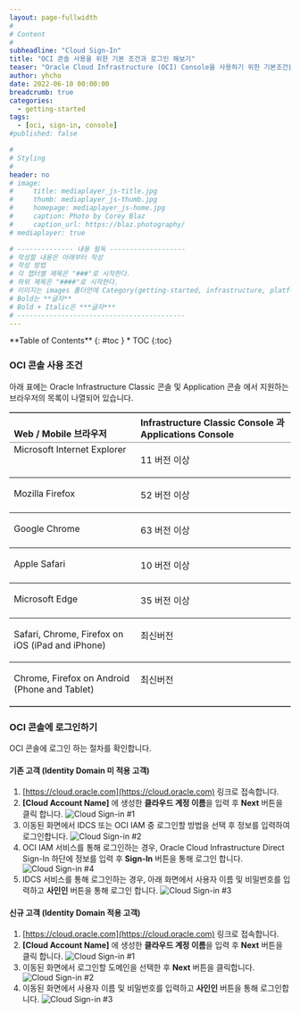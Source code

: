 ```yaml
---
layout: page-fullwidth
#
# Content
#
subheadline: "Cloud Sign-In"
title: "OCI 콘솔 사용을 위한 기본 조건과 로그인 해보기"
teaser: "Oracle Cloud Infrastructure (OCI) Console을 사용하기 위한 기본조건을 확인하고 로그인 절차에 대해 알아봅니다."
author: yhcho
date: 2022-06-10 00:00:00
breadcrumb: true
categories:
  - getting-started
tags:
  - [oci, sign-in, console]
#published: false

#
# Styling
#
header: no
# image:
#     title: mediaplayer_js-title.jpg
#     thumb: mediaplayer_js-thumb.jpg
#     homepage: mediaplayer_js-home.jpg
#     caption: Photo by Corey Blaz
#     caption_url: https://blaz.photography/
# mediaplayer: true

# -------------- 내용 필독 -------------------
# 작성할 내용은 아래부터 작성
# 작성 방법
# 각 챕터별 제목은 "###"로 시작한다.
# 하위 제목은 "####"로 시작한다.
# 이미지는 images 폴더안에 Category(getting-started, infrastructure, platform, database, aiml)에 넣고 사용 시 "../../images/카테고리명/이미지" 형태로 참조한다.
# Bold는 **글자**
# Bold + Italic은 ***글자***
# ------------------------------------------
---
```


<div class="panel radius" markdown="1">
**Table of Contents**
{: #toc }
*  TOC
{:toc}
</div>

### OCI 콘솔 사용 조건
아래 표에는 Oracle Infrastructure Classic 콘솔 및 Application 콘솔 에서 지원하는 브라우저의 목록이 나열되어 있습니다.
<table cellpadding="4" cellspacing="0" class="Formal" title="" summary="This table lists the browser requirements for Applications Console and Infrastructure Classic Console." width="100%" frame="hsides" border="1" rules="rows">
 <thead>
    <tr align="left" valign="top">
       <th align="left" valign="bottom" width="0%" id="d1522e47">Web / Mobile 브라우저</th>
       <th align="left" valign="bottom" width="0%" id="d1522e49"><span>Infrastructure Classic Console</span> 과 <span>Applications Console</span></th>
    </tr>
 </thead>
 <tbody>
    <tr align="left" valign="top">
       <td align="left" valign="top" width="0%" id="d1522e57" headers="d1522e47 ">Microsoft Internet Explorer</td>
       <td align="left" valign="top" width="0%" headers="d1522e57 d1522e49 ">
          <p>11 버전 이상</p>
       </td>
    </tr>
    <tr align="left" valign="top">
       <td align="left" valign="top" width="0%" id="d1522e63" headers="d1522e47 ">
          <p>Mozilla Firefox</p>
       </td>
       <td align="left" valign="top" width="0%" headers="d1522e63 d1522e49 ">
          <p> 52 버전 이상</p>
       </td>
    </tr>
    <tr align="left" valign="top">
       <td align="left" valign="top" width="0%" id="d1522e70" headers="d1522e47 ">
          <p>Google Chrome</p>
       </td>
       <td align="left" valign="top" width="0%" headers="d1522e70 d1522e49 ">
          <p>63 버전 이상</p>
       </td>
    </tr>
    <tr align="left" valign="top">
       <td align="left" valign="top" width="0%" id="d1522e77" headers="d1522e47 ">
          <p>Apple Safari</p>
       </td>
       <td align="left" valign="top" width="0%" headers="d1522e77 d1522e49 ">
          <p>10 버전 이상</p>
       </td>
    </tr>
    <tr align="left" valign="top">
       <td align="left" valign="top" width="0%" id="d1522e84" headers="d1522e47 ">
          <p>Microsoft Edge</p>
       </td>
       <td align="left" valign="top" width="0%" headers="d1522e84 d1522e49 ">
          <p>35 버전 이상</p>
       </td>
    </tr>
    <tr align="left" valign="top">
       <td align="left" valign="top" width="0%" id="d1522e91" headers="d1522e47 ">
          <p>Safari, Chrome, Firefox on iOS (iPad and iPhone)</p>
       </td>
       <td align="left" valign="top" width="0%" headers="d1522e91 d1522e49 ">
          <p>최신버전</p>
       </td>
    </tr>
    <tr align="left" valign="top">
       <td align="left" valign="top" width="0%" id="d1522e98" headers="d1522e47 ">
          <p>Chrome, Firefox on Android (Phone and Tablet) </p>
       </td>
       <td align="left" valign="top" width="0%" headers="d1522e98 d1522e49 ">
          <p>최신버전</p>
       </td>
    </tr>
 </tbody>
</table>

### OCI 콘솔에 로그인하기
OCI 콘솔에 로그인 하는 절차를 확인합니다.

#### 기존 고객 (Identity Domain 미 적용 고객)
1. [https://cloud.oracle.com](https://cloud.oracle.com) 링크로 접속합니다.
2. **[Cloud Account Name]** 에 생성한 **클라우드 계정 이름**을 입력 후 **Next** 버튼을 클릭 합니다.
   ![Cloud Sign-in #1](/assets/img/getting-started/2022/oci-cloud-sign-in.png " ")
3. 이동된 화면에서 IDCS 또는 OCI IAM 중 로그인할 방법을 선택 후 정보를 입력하여 로그인합니다.
   ![Cloud Sign-in #2](/assets/img/getting-started/2022/oci-cloud-sign-in-options.png " ")
4. OCI IAM 서비스를 통해 로그인하는 경우, Oracle Cloud Infrastructure Direct Sign-In 하단에 정보를 입력 후 **Sign-In** 버튼을 통해 로그인 합니다.
   ![Cloud Sign-in #4](/assets/img/getting-started/2022/oci-cloud-sign-in-iam.png " ")
5. IDCS 서비스를 통해 로그인하는 경우, 아래 화면에서 사용자 이름 및 비밀번호를 입력하고 **사인인** 버튼을 통해 로그인 합니다.
   ![Cloud Sign-in #3](/assets/img/getting-started/2022/oci-cloud-sign-in-idcs.png " ")

#### 신규 고객 (Identity Domain 적용 고객)
1. [https://cloud.oracle.com](https://cloud.oracle.com) 링크로 접속합니다.
2. **[Cloud Account Name]** 에 생성한 **클라우드 계정 이름**을 입력 후 **Next** 버튼을 클릭 합니다.
   ![Cloud Sign-in #1](/assets/img/getting-started/2022/oci-cloud-sign-in.png " ")
3. 이동된 화면에서 로그인할 도메인을 선택한 후 **Next** 버튼을 클릭합니다.
   ![Cloud Sign-in #2](/assets/img/getting-started/2022/oci-cloud-id-sign-in.png " ")
5. 이동된 화면에서 사용자 이름 및 비밀번호를 입력하고 **사인인** 버튼을 통해 로그인합니다.
   ![Cloud Sign-in #3](/assets/img/getting-started/2022/oci-cloud-id-sign-in2.png)
